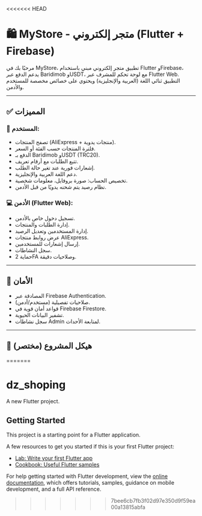 <<<<<<< HEAD
# 🛍️ MyStore - متجر إلكتروني (Flutter + Firebase)

مرحبًا بك في MyStore، تطبيق متجر إلكتروني مبني باستخدام Flutter وFirebase، يدعم الدفع عبر Baridimob وUSDT، مع لوحة تحكم للمشرف عبر Flutter Web. التطبيق ثنائي اللغة (العربية والإنجليزية) ويحتوي على خصائص مخصصة للمستخدم والأدمن.

---

## ✅ المميزات

### 📱 المستخدم:
- تصفح المنتجات (AliExpress + منتجات يدوية).
- فلترة المنتجات حسب الفئة أو السعر.
- الدفع بـ Baridimob وUSDT (TRC20).
- تتبع الطلبات مع أرقام تعريف.
- إشعارات فورية عند تغير حالة الطلب.
- دعم اللغة العربية والإنجليزية.
- تخصيص الحساب: صورة بروفايل، معلومات شخصية.
- نظام رصيد يتم شحنه يدويًا من قبل الأدمن.

### 💻 الأدمن (Flutter Web):
- تسجيل دخول خاص بالأدمن.
- إدارة الطلبات والمنتجات.
- إدارة المستخدمين وتعديل الرصيد.
- عرض روابط منتجات AliExpress.
- إرسال إشعارات للمستخدمين.
- سجل النشاطات.
- حماية 2FA وصلاحيات دقيقة.

---

## 🔐 الأمان
- المصادقة عبر Firebase Authentication.
- صلاحيات تفصيلية (مستخدم/أدمن).
- قواعد أمان قوية في Firebase Firestore.
- تشفير البيانات الحيوية.
- سجل نشاطات Admin لمتابعة الأحداث.

---

## 📁 هيكل المشروع (مختصر)
=======
# dz_shoping

A new Flutter project.

## Getting Started

This project is a starting point for a Flutter application.

A few resources to get you started if this is your first Flutter project:

- [Lab: Write your first Flutter app](https://docs.flutter.dev/get-started/codelab)
- [Cookbook: Useful Flutter samples](https://docs.flutter.dev/cookbook)

For help getting started with Flutter development, view the
[online documentation](https://docs.flutter.dev/), which offers tutorials,
samples, guidance on mobile development, and a full API reference.
>>>>>>> 7bee6cb7fb3f02d97e350d9f59ea00a13815abfa
